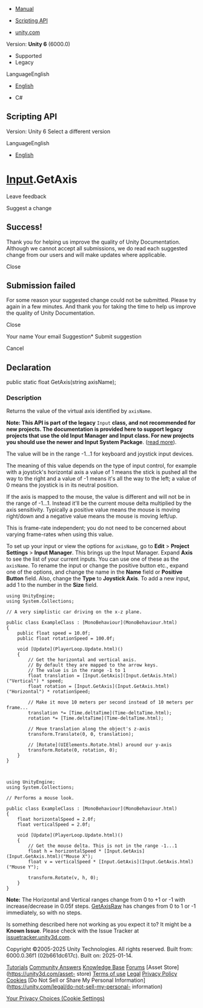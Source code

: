 [ ]()

  * [Manual](../Manual/index.html)
  * [Scripting API](../ScriptReference/index.html)

  * [unity.com](https://unity.com/)

Version: **Unity 6** (6000.0)

  * Supported
  * Legacy

LanguageEnglish

  * [English]()

  * C#

[ ](https://docs.unity3d.com)

## Scripting API

Version: Unity 6 Select a different version

LanguageEnglish

  * [English]()

#  [Input](Input.html).GetAxis

Leave feedback

Suggest a change

## Success!

Thank you for helping us improve the quality of Unity Documentation. Although
we cannot accept all submissions, we do read each suggested change from our
users and will make updates where applicable.

Close

## Submission failed

For some reason your suggested change could not be submitted. Please <a>try
again</a> in a few minutes. And thank you for taking the time to help us
improve the quality of Unity Documentation.

Close

Your name Your email Suggestion* Submit suggestion

Cancel

[ ]()

## Declaration

public static float GetAxis(string axisName);

### Description

Returns the value of the virtual axis identified by `axisName`.

**Note: This API is part of the legacy** `Input` **class, and not recommended
for new projects. The documentation is provided here to support legacy
projects that use the old Input Manager and Input class. For new projects you
should use the newer and Input System Package**. ([read
more](../Manual/Input.html)).  
  
The value will be in the range -1...1 for keyboard and joystick input devices.  
  
The meaning of this value depends on the type of input control, for example
with a joystick's horizontal axis a value of 1 means the stick is pushed all
the way to the right and a value of -1 means it's all the way to the left; a
value of 0 means the joystick is in its neutral position.  
  
If the axis is mapped to the mouse, the value is different and will not be in
the range of -1...1. Instead it'll be the current mouse delta multiplied by
the axis sensitivity. Typically a positive value means the mouse is moving
right/down and a negative value means the mouse is moving left/up.  
  
This is frame-rate independent; you do not need to be concerned about varying
frame-rates when using this value.  
  
To set up your input or view the options for `axisName`, go to **Edit** >
**Project Settings** > **Input Manager**. This brings up the Input Manager.
Expand **Axis** to see the list of your current inputs. You can use one of
these as the `axisName`. To rename the input or change the positive button
etc., expand one of the options, and change the name in the **Name** field or
**Positive Button** field. Also, change the **Type** to **Joystick Axis**. To
add a new input, add 1 to the number in the **Size** field.

    
    
    using UnityEngine;
    using System.Collections;  
      
    // A very simplistic car driving on the x-z plane.  
      
    public class ExampleClass : [MonoBehaviour](MonoBehaviour.html)
    {
        public float speed = 10.0f;
        public float rotationSpeed = 100.0f;  
      
        void [Update](PlayerLoop.Update.html)()
        {
            // Get the horizontal and vertical axis.
            // By default they are mapped to the arrow keys.
            // The value is in the range -1 to 1
            float translation = [Input.GetAxis](Input.GetAxis.html)("Vertical") * speed;
            float rotation = [Input.GetAxis](Input.GetAxis.html)("Horizontal") * rotationSpeed;  
      
            // Make it move 10 meters per second instead of 10 meters per frame...
            translation *= [Time.deltaTime](Time-deltaTime.html);
            rotation *= [Time.deltaTime](Time-deltaTime.html);  
      
            // Move translation along the object's z-axis
            transform.Translate(0, 0, translation);  
      
            // [Rotate](UIElements.Rotate.html) around our y-axis
            transform.Rotate(0, rotation, 0);
        }
    }
    
    
    
    using UnityEngine;
    using System.Collections;  
      
    // Performs a mouse look.  
      
    public class ExampleClass : [MonoBehaviour](MonoBehaviour.html)
    {
        float horizontalSpeed = 2.0f;
        float verticalSpeed = 2.0f;  
      
        void [Update](PlayerLoop.Update.html)()
        {
            // Get the mouse delta. This is not in the range -1...1
            float h = horizontalSpeed * [Input.GetAxis](Input.GetAxis.html)("Mouse X");
            float v = verticalSpeed * [Input.GetAxis](Input.GetAxis.html)("Mouse Y");  
      
            transform.Rotate(v, h, 0);
        }
    }
    

**Note:** The Horizontal and Vertical ranges change from 0 to +1 or -1 with
increase/decrease in 0.05f steps. [GetAxisRaw](Input.GetAxisRaw.html) has
changes from 0 to 1 or -1 immediately, so with no steps.

Is something described here not working as you expect it to? It might be a
**Known Issue**. Please check with the Issue Tracker at
[issuetracker.unity3d.com](https://issuetracker.unity3d.com).

Copyright ©2005-2025 Unity Technologies. All rights reserved. Built from:
6000.0.36f1 (02b661dc617c). Built on: 2025-01-14.

[Tutorials](https://unity3d.com/learn) [Community
Answers](https://answers.unity3d.com) [Knowledge
Base](https://support.unity3d.com/hc/en-us)
[Forums](https://forum.unity3d.com) [Asset Store](https://unity3d.com/asset-
store) [Terms of use](https://docs.unity3d.com/Manual/TermsOfUse.html)
[Legal](https://unity.com/legal) [Privacy
Policy](https://unity.com/legal/privacy-policy)
[Cookies](https://unity.com/legal/cookie-policy) [Do Not Sell or Share My
Personal Information](https://unity.com/legal/do-not-sell-my-personal-
information)

[Your Privacy Choices (Cookie Settings)](javascript:void\(0\);)


